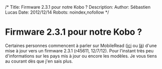/*
Title: Firmware 2.3.1 pour notre Kobo ?
Description: 
Author: Sébastien Lucas
Date: 2012/12/14
Robots: noindex,nofollow
*/
# Firmware 2.3.1 pour notre Kobo ?

Certaines personnes commencent à parler sur MobileRead ([ici](http://www.mobileread.com/forums/showpost.php?p=2341198&postcount=59) ou [là](http://www.mobileread.com/forums/showpost.php?p=2341667&postcount=61)) d'une mise à jour vers un firmware 2.3.1 (r45611, 12/7/12). Pour l'instant très peu d'informations sur les pays mis à jour ou encore les modèles. Je vous tiens au courant dès que j'en sais plus.


